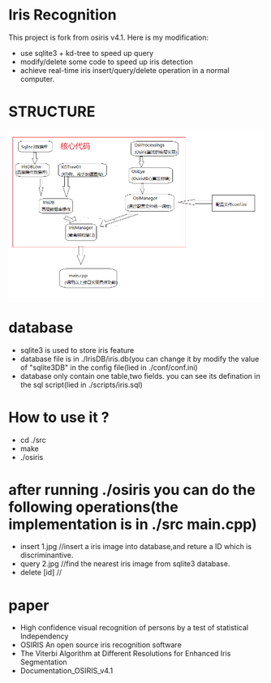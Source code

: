 # Iris Recognition
  This project is fork from osiris v4.1.
  Here is my modification:
* use sqlite3 + kd-tree to speed up query
* modify/delete some code to speed up iris detection
* achieve real-time iris insert/query/delete operation in a normal computer.

# STRUCTURE
![structure](structure.png)

# database
* sqlite3 is used to store iris feature
* database file is in ./IrisDB/iris.db(you can change it by modify the value of "sqlite3DB" in the config file(lied in ./conf/conf.ini)
* database only contain one table,two fields. you can see its defination in the sql script(lied in ./scripts/iris.sql)

# How to use it ?
* cd ./src
* make
* ./osiris
# after running ./osiris you can do the following operations(the implementation is in ./src main.cpp)
* insert 1.jpg   //insert a iris image into database,and reture a ID which is discriminantive.
* query  2.jpg   //find the nearest iris image from sqlite3 database.
* delete [id]          //
# paper
* High confidence visual recognition of persons by a test of statistical Independency
* OSIRIS An open source iris recognition software
* The Viterbi Algorithm at Different Resolutions for Enhanced Iris Segmentation
* Documentation_OSIRIS_v4.1

